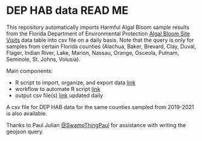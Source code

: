 # DEP HAB data READ ME
This repository automatically imports Harmful Algal Bloom sample results from the Florida Department of Environmental Protection [Algal Bloom Site Visits](https://geodata.dep.state.fl.us/datasets/FDEP::florida-algal-bloom-site-visits-1/about) data table into csv file on a daily basis. Note that the query is only for samples from certain Florida counties (Alachua, Baker, Brevard, Clay, Duval, Flager, Indian River, Lake, Marion, Nassau, Orange, Osceola, Putnam, Seminole, St. Johns, Volusia).

Main components:
- R script to import, organize, and export data [link](/R/DEP_HAB_script_git.R)
- workflow to automate R script [link](.github/workflows/automate_script_using_renv.yml)
- output csv file(s) [link](/data/) updated daily

A csv file for DEP HAB data for the same counties sampled from 2019-2021 is also available.

Thanks to Paul Julian [@SwampThingPaul](https://github.com/SwampThingPaul) for assistance with writing the geojson query.
